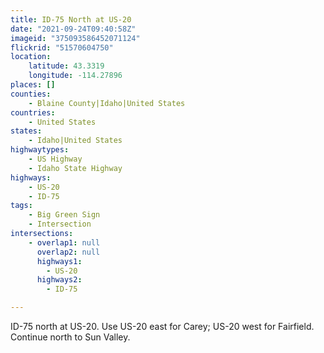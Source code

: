 ```yaml
---
title: ID-75 North at US-20
date: "2021-09-24T09:40:58Z"
imageid: "375093586452071124"
flickrid: "51570604750"
location:
    latitude: 43.3319
    longitude: -114.27896
places: []
counties:
    - Blaine County|Idaho|United States
countries:
    - United States
states:
    - Idaho|United States
highwaytypes:
    - US Highway
    - Idaho State Highway
highways:
    - US-20
    - ID-75
tags:
    - Big Green Sign
    - Intersection
intersections:
    - overlap1: null
      overlap2: null
      highways1:
        - US-20
      highways2:
        - ID-75

---
```

ID-75 north at US-20.  Use US-20 east for Carey; US-20 west for Fairfield.  Continue north to Sun Valley.